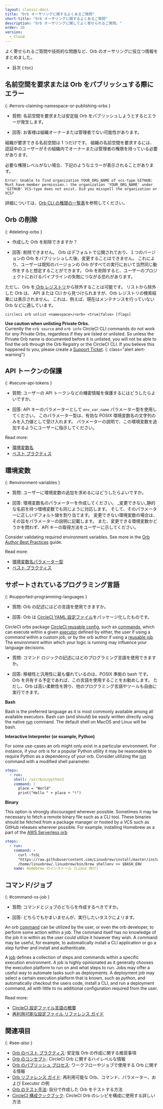 ```yaml
---
layout: classic-docs
title: "Orb オーサリングに関するよくあるご質問"
short-title: "Orb オーサリングに関するよくあるご質問"
description: "Orb オーサリングに関してよく寄せられるご質問。"
order: 20
version:
  - Cloud
---
```


よく寄せられるご質問や技術的な問題など、Orb のオーサリングに役立つ情報をまとめました。

* 目次
{:toc}

## 名前空間を要求または Orb をパブリッシュする際にエラー
{: #errors-claiming-namespace-or-publishing-orbs }

* 質問: 名前空間を要求または安定版 Orb をパブリッシュしようとするとエラーが発生します。

* 回答: お客様は組織オーナーまたは管理者でない可能性があります。

組織が要求できる名前空間は 1 つだけです。 組織の名前空間を要求するには、認証中のユーザーがその組織内でオーナーまたは管理者の権限を持っている必要があります。

必要な権限レベルがない場合、下記のようなエラーが表示されることがあります。

```
Error: Unable to find organization YOUR_ORG_NAME of vcs-type GITHUB: Must have member permission.: the organization 'YOUR_ORG_NAME' under 'GITHUB' VCS-type does not exist. Did you misspell the organization or VCS?
```

詳細については、[Orb CLI の権限の一覧表]({{site.baseurl}}/2.0/orb-author-intro/#permissions-matrix)を参照してください。

## Orb の削除
{: #deleting-orbs }

* 作成した Orb を削除できますか？

* 回答: 削除できません。 Orb はデフォルトで公開されており、１つのバージョンの Orb をパブリッシュした後、変更することはできません。 これにより、ユーザーは既知のバージョンの Orb がすべての実行において当然同じ動作をすると想定することができます。 Orb を削除すると、ユーザーのプロジェクトにおけるパイプラインの失敗につながる恐れがあります。

ただし、Orb を[ Orb レジストリ](https://circleci.com/developer/orbs)から除外することは可能です。 リストから除外した Orb は、 API または CLI から見つけられますが、Orb レジストリの検索結果には表示されません。 これは、例えば、現在はメンテナンスを行っていない Orb などに適しています。

```
circleci orb unlist <namespace>/<orb> <true|false> [flags]
```

**Use caution when unlisting Private Orbs.**
<br/>
Currently the `orb source` and `orb info` CircleCI CLI commands do not work for _any_ Private Orbs, regardless if they are listed or unlisted. So unless the Private Orb name is documented before it is unlisted, you will not be able to find the orb through the Orb Registry or the CircleCI CLI. If you believe this happened to you, please create a [Support Ticket](https://support.circleci.com/hc/en-us).
{: class="alert alert-warning"}

## API トークンの保護
{: #secure-api-tokens }

* 質問: ユーザーの API トークンなどの機密情報を保護するにはどうしたらよいですか。

* 回答: API キーのパラメーターとして `env_var_name` パラメーター型を使用してください。 このパラメーター型は、有効な POSIX 環境変数名の文字列のみを入力値として受け入れます。 パラメーターの説明で、この環境変数を追加するようにユーザーに指示してください。

Read more:
* [環境変数名]({{site.baseurl}}/ja/2.0/reusing-config/#environment-variable-name)
* [ベスト プラクティス]({{site.baseurl}}/ja/2.0/orbs-best-practices/)

## 環境変数
{: #environment-variables }

* 質問: ユーザーに環境変数の追加を求めるにはどうしたらよいですか。

* 回答: 環境変数名のパラメーターを作成してください。 _変更できない_静的な名前を持つ環境変数でも同じように対応します。 そして、そのパラメーターに正しいデフォルト値を割り当てます。 変更できない環境変数の場合は、その旨をパラメーターの説明に記載します。 また、変更できる環境変数かどうかを問わず、API キーの取得方法をユーザーに示してください。

Consider validating required environment variables. See more in the [Orb Author Best Practices]({{site.baseurl}}/2.0/orbs-best-practices/#commands) guide.

Read more:
* [環境変数名パラメーター型]({{site.baseurl}}/ja/2.0/reusing-config/#environment-variable-name)
* [ベスト プラクティス]({{site.baseurl}}/ja/2.0/orbs-best-practices/)

## サポートされているプログラミング言語
{: #supported-programming-languages }

* 質問: Orb の記述にはどの言語を使用できますか。

* 回答: Orb は [CircleCI YAML 設定ファイル]({{site.baseurl}}/2.0/configuration-reference/)をパッケージ化したものです。

CircleCI orbs package [CircleCI reusable config]({{site.baseurl}}/2.0/reusing-config/), such as [commands]({{site.baseurl}}/2.0/reusing-config/#authoring-reusable-commands), which can execute within a given [executor]({{site.baseurl}}/2.0/executor-intro/) defined by either, the user if using a _command_ within a custom job, or by the orb author if using a [reusable job]({{site.baseurl}}/2.0/orb-concepts/#jobs). The environment within which your logic is running may influence your language decisions.

* 質問: コマンド ロジックの記述にはどのプログラミング言語を使用できますか。

* 回答: 移植性と汎用性に最も優れているのは、POSIX 準拠の bash です。 Orb を共有する予定であれば、この言語を使用することをお勧めします。 ただし、Orb は高い柔軟性を誇り、他のプログラミング言語やツールも自由に実行できます。

**Bash**

Bash is the preferred language as it is most commonly available among all available executors. Bash can (and should) be easily written directly using the native [run]({{site.baseurl}}/2.0/configuration-reference/#run) command. The default shell on MacOS and Linux will be bash.

**Interactive Interpreter (or example, Python)**

For some use-cases an orb might only exist in a particular environment. For instance, if your orb is for a popular Python utility it may be reasonable to require Python as a dependency of your orb. Consider utilizing the [run]({{site.baseurl}}/2.0/configuration-reference/#run) command with a modified shell parameter.

```yaml
steps:
  - run:
    shell: /usr/bin/python3
    command: |
      place = "World"
      print("Hello " + place + "!")
```

**Binary**

This option is strongly discouraged wherever possible. Sometimes it may be necessary to fetch a remote binary file such as a CLI tool. These binaries should be fetched from a package manager or hosted by a VCS such as GitHub releases wherever possible. For example, installing Homebrew as a part of the [AWS Serverless orb](https://circleci.com/developer/orbs/orb/circleci/aws-serverless#commands-install)

```yaml
steps:
  - run:
    command: >
      curl -fsSL
      "https://raw.githubusercontent.com/Linuxbrew/install/master/install.sh" | bash
      /home/linuxbrew/.linuxbrew/bin/brew shellenv >> $BASH_ENV
    name: Homebrew のインストール (Linux 向け)
```

## コマンド/ジョブ
{: #command-vs-job }

* 質問: コマンドとジョブのどちらを作成するべきですか。

* 回答: どちらでもかまいませんが、実行したいタスクによリます。

An orb [command]({{site.baseurl}}/2.0/orb-concepts/#commands) can be utilized by the user, or even the orb developer, to perform some action within a job. The command itself has no knowledge of the job it is within as the user could utilize it however they wish. A command may be useful, for example, to automatically install a CLI application or go a step further and install and authenticate.

A [job]({{site.baseurl}}/2.0/orb-concepts/#jobs) defines a collection of steps and commands within a specific execution environment. A job is highly opinionated as it generally chooses the execution platform to run on and what steps to run. Jobs may offer a useful way to automate tasks such as deployments. A deployment job may select a certain execution platform that is known, such as _python_, and automatically checkout the users code, install a CLI, and run a deployment command, all with little to no additional configuration required from the user.

Read more:
* [CircleCI 設定ファイル言語の概要]({{site.baseurl}}/ja/2.0/config-intro/)
* [再利用可能な設定ファイル リファレンス ガイド]({{site.baseurl}}/ja/2.0/reusing-config/)


## 関連項目
{: #see-also }
- [Orb のベスト プラクティス]({{site.baseurl}}/2.0/orbs-best-practices): 安定版 Orb の作成に関する推奨事項
- [Orb のコンセプト]({{site.baseurl}}/2.0/orb-concepts/): CircleCI Orb に関するハイレベルな情報
- [Orb のパブリッシュ プロセス]({{site.baseurl}}/2.0/creating-orbs/): ワークフローやジョブで使用する Orb に関する情報
- [Orb リファレンス ガイド]({{site.baseurl}}/2.0/reusing-config/): 再利用可能な Orb、コマンド、パラメーター、および Executor の例
- [Orb のテスト手法]({{site.baseurl}}/2.0/testing-orbs/): 自分で作成した Orb をテストする方法
- [CircleCI 構成クックブック]({{site.baseurl}}/2.0/configuration-cookbook/): CircleCI Orb のレシピを構成に使用する詳しい方法
